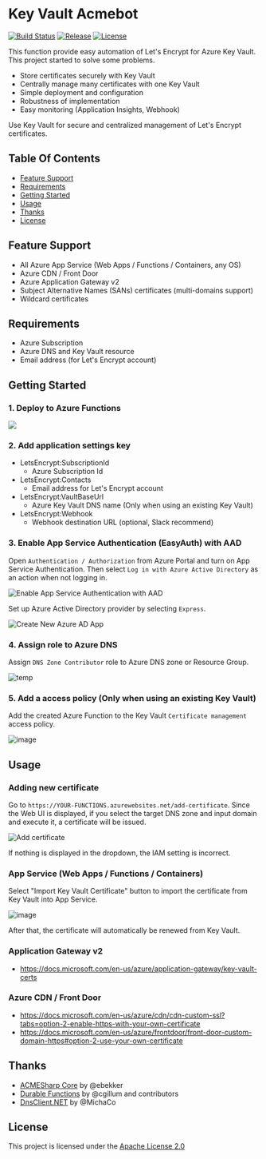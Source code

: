 # Key Vault Acmebot

[![Build Status](https://dev.azure.com/shibayan/azure-acmebot/_apis/build/status/Build%20keyvault-acmebot?branchName=master)](https://dev.azure.com/shibayan/azure-acmebot/_build/latest?definitionId=38&branchName=master)
[![Release](https://img.shields.io/github/release/shibayan/keyvault-acmebot.svg)](https://github.com/shibayan/keyvault-acmebot/releases/latest)
[![License](https://img.shields.io/github/license/shibayan/keyvault-acmebot.svg)](https://github.com/shibayan/keyvault-acmebot/blob/master/LICENSE)

This function provide easy automation of Let's Encrypt for Azure Key Vault. This project started to solve some problems.

- Store certificates securely with Key Vault
- Centrally manage many certificates with one Key Vault
- Simple deployment and configuration
- Robustness of implementation
- Easy monitoring (Application Insights, Webhook)

Use Key Vault for secure and centralized management of Let's Encrypt certificates.

## Table Of Contents

- [Feature Support](#feature-support)
- [Requirements](#requirements)
- [Getting Started](#getting-started)
- [Usage](#usage)
- [Thanks](#thanks)
- [License](#license)

## Feature Support

- All Azure App Service (Web Apps / Functions / Containers, any OS)
- Azure CDN / Front Door
- Azure Application Gateway v2
- Subject Alternative Names (SANs) certificates (multi-domains support)
- Wildcard certificates

## Requirements

- Azure Subscription
- Azure DNS and Key Vault resource
- Email address (for Let's Encrypt account)

## Getting Started

### 1. Deploy to Azure Functions

<a href="https://portal.azure.com/#create/Microsoft.Template/uri/https%3A%2F%2Fraw.githubusercontent.com%2Fshibayan%2Fkeyvault-acmebot%2Fmaster%2Fazuredeploy.json" target="_blank">
  <img src="https://azuredeploy.net/deploybutton.png" />
</a>

### 2. Add application settings key

- LetsEncrypt:SubscriptionId
  - Azure Subscription Id
- LetsEncrypt:Contacts
  - Email address for Let's Encrypt account
- LetsEncrypt:VaultBaseUrl
  - Azure Key Vault DNS name (Only when using an existing Key Vault)
- LetsEncrypt:Webhook
  - Webhook destination URL (optional, Slack recommend)

### 3. Enable App Service Authentication (EasyAuth) with AAD

Open `Authentication / Authorization` from Azure Portal and turn on App Service Authentication. Then select `Log in with Azure Active Directory` as an action when not logging in.

![Enable App Service Authentication with AAD](https://user-images.githubusercontent.com/1356444/49693401-ecc7c400-fbb4-11e8-9ae1-5d376a4d8a05.png)

Set up Azure Active Directory provider by selecting `Express`.

![Create New Azure AD App](https://user-images.githubusercontent.com/1356444/49693412-6f508380-fbb5-11e8-81fb-6bbcbe47654e.png)

### 4. Assign role to Azure DNS

Assign `DNS Zone Contributor` role to Azure DNS zone or Resource Group.

![temp](https://user-images.githubusercontent.com/1356444/64354572-a9628f00-d03a-11e9-93c9-0c12992ca9bf.png)

### 5. Add a access policy (Only when using an existing Key Vault)

Add the created Azure Function to the Key Vault `Certificate management` access policy.

![image](https://user-images.githubusercontent.com/1356444/46597665-19f7e780-cb1c-11e8-9cb3-82e706d5dfd6.png)

## Usage

### Adding new certificate

Go to `https://YOUR-FUNCTIONS.azurewebsites.net/add-certificate`. Since the Web UI is displayed, if you select the target DNS zone and input domain and execute it, a certificate will be issued.

![Add certificate](https://user-images.githubusercontent.com/1356444/64176075-9b283d80-ce97-11e9-8ee7-02530d0c03f2.png)

If nothing is displayed in the dropdown, the IAM setting is incorrect.

### App Service (Web Apps / Functions / Containers)

Select "Import Key Vault Certificate" button to import the certificate from Key Vault into App Service.

![image](https://user-images.githubusercontent.com/1356444/64438173-974c2380-d102-11e9-88c0-5ed34a5ce42a.png)

After that, the certificate will automatically be renewed from Key Vault.

### Application Gateway v2

- https://docs.microsoft.com/en-us/azure/application-gateway/key-vault-certs

### Azure CDN / Front Door

- https://docs.microsoft.com/en-us/azure/cdn/cdn-custom-ssl?tabs=option-2-enable-https-with-your-own-certificate
- https://docs.microsoft.com/en-us/azure/frontdoor/front-door-custom-domain-https#option-2-use-your-own-certificate

## Thanks

- [ACMESharp Core](https://github.com/PKISharp/ACMESharpCore) by @ebekker
- [Durable Functions](https://github.com/Azure/azure-functions-durable-extension) by @cgillum and contributors
- [DnsClient.NET](https://github.com/MichaCo/DnsClient.NET) by @MichaCo

## License

This project is licensed under the [Apache License 2.0](https://github.com/shibayan/keyvault-acmebot/blob/master/LICENSE)
